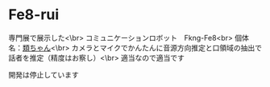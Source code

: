 # Fe8-rui
専門展で展示した<\br>
コミュニケーションロボット　Fkng-Fe8<br\>
個体名：[類ちゃん](https://twitter.com/ru_twinkle333)<\br>
カメラとマイクでかんたんに音源方向推定と口領域の抽出で話者を推定（精度はお察し）<\br>
適当なので適当です

開発は停止しています
